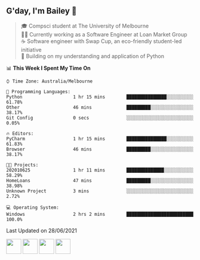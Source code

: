 ## G'day, I'm Bailey 👋

> 🎓 Compsci student at The University of Melbourne <br>
> 👨‍💻 Currently working as a Software Engineer at Loan Market Group <br>
> ☕️ Software engineer with Swap Cup, an eco-friendly student-led initiative <br>
> 🌱 Building on my understanding and application of Python

<!--START_SECTION:waka-->
📊 **This Week I Spent My Time On** 

```text
⌚︎ Time Zone: Australia/Melbourne

💬 Programming Languages: 
Python                   1 hr 15 mins        ███████████████░░░░░░░░░░   61.78% 
Other                    46 mins             █████████░░░░░░░░░░░░░░░░   38.17% 
Git Config               0 secs              ░░░░░░░░░░░░░░░░░░░░░░░░░   0.05%

🔥 Editors: 
PyCharm                  1 hr 15 mins        ███████████████░░░░░░░░░░   61.83% 
Browser                  46 mins             █████████░░░░░░░░░░░░░░░░   38.17%

🐱‍💻 Projects: 
202010625                1 hr 11 mins        ██████████████░░░░░░░░░░░   58.29% 
HomeLoans                47 mins             █████████░░░░░░░░░░░░░░░░   38.98% 
Unknown Project          3 mins              ░░░░░░░░░░░░░░░░░░░░░░░░░   2.72%

💻 Operating System: 
Windows                  2 hrs 2 mins        █████████████████████████   100.0%

```


 Last Updated on 28/06/2021
<!--END_SECTION:waka-->

[<img height="40px" src="https://img.icons8.com/ios-filled/2x/linkedin.png">](https://linkedin.com/in/baileybutler1)
[<img height="40px" src="https://img.icons8.com/ios-filled/2x/github.png">](https://github.com/baely)
[<img height="40px" src="https://img.icons8.com/ios-filled/2x/salesforce.png">](https://trailblazer.me/id/baileybutler)
[<img height="40px" src="https://img.icons8.com/ios-filled/2x/instagram.png">](https://instagram.com/bae1y)
